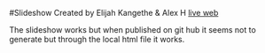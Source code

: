 #Slideshow
Created by Elijah Kangethe & Alex H
[live web](https://elijahkangethe.github.io/FinalGroup/)


The slideshow works but when published on git hub it seems not to generate but through the local html file it works.